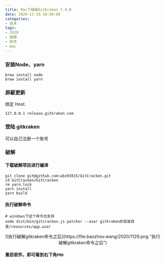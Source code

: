 ```yaml
---
title: Mac下破解GitKraken 7.4.0
date: 2020-11-29 18:50:00
categories:
- 技术
tags:
- 2020
- 破解
- 软件
- mac
---
```


### 安装Node、yarn

```
brew install node
brew install yarn
```

### 屏蔽更新

绑定 Host.
```
127.0.0.1 release.gitkraken.com
```

### 登陆 gitkraken

可以自己注册一个账号

### 破解

#### 下载破解项目进行编译
```
git clone git@github.com:wbz93815/GitCracken.git
cd GitCracken/GitCracken
rm yarn.lock
yarn install
yarn build
```

#### 执行破解命令
```
# windows下这个命令也支持
node dist/bin/gitcracken.js patcher --asar gitkraken的安装目录/resources/app.asar
```

<center>![执行破解gitkraken命令之后](https://file.baozhou.wang/2020/1129.png "执行破解gitkraken命令之后")</center>

#### 重启软件，即可看到右下角`PRO`